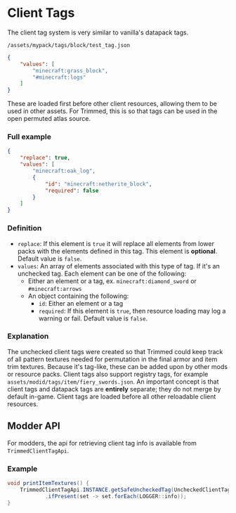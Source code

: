 # Client Tags
The client tag system is very similar to vanilla's datapack tags.

`/assets/mypack/tags/block/test_tag.json`
```json
{
    "values": [
        "minecraft:grass_block",
        "#minecraft:logs"
    ]
}
```
These are loaded first before other client resources, allowing them to be used in other assets. For Trimmed, this is so that tags can be used in the open permuted atlas source.

### Full example
```json
{
    "replace": true,
    "values": [
        "minecraft:oak_log",
        {
            "id": "minecraft:netherite_block",
            "required": false
        }
    ]
}
```

### Definition
- `replace`: If this element is `true` it will replace all elements from lower packs with the elements defined in this tag. This element is **optional**. Default value is `false`.
- `values`: An array of elements associated with this type of tag. If it's an unchecked tag. Each element can be one of the following:
    - Either an element or a tag, ex. `minecraft:diamond_sword` or `#minecraft:arrows`
    - An object containing the following:
        - `id`: Either an element or a tag
        - `required`: If this element is `true`, then resource loading may log a warning or fail. Default value is `false`.

### Explanation
The unchecked client tags were created so that Trimmed could keep track of all pattern textures needed for permutation in the final armor and item trim textures. Because it's tag-like, these can be added upon by other mods or resource packs. Client tags also support registry tags, for example `assets/modid/tags/item/fiery_swords.json`. An important concept is that client tags and datapack tags are **entirely** separate; they do not merge by default in-game. Client tags are loaded before all other reloadable client resources.

## Modder API
For modders, the api for retrieving client tag info is available from `TrimmedClientTagApi`.

### Example

```java
void printItemTextures() {
    TrimmedClientTagApi.INSTANCE.getSafeUncheckedTag(UncheckedClientTags.ALL_TRIM_ITEM_TEXTURES)
            .ifPresent(set -> set.forEach(LOGGER::info));
}
```